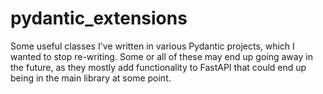 # pydantic_extensions

Some useful classes I've written in various Pydantic projects, which I wanted to stop re-writing.  Some or all of these may end up going away in the future, as they mostly add functionality to FastAPI that could end up being in the main library at some point.
